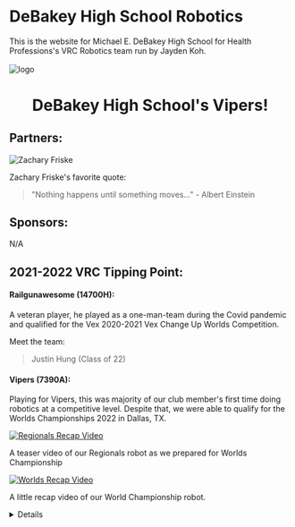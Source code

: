 # **DeBakey High School Robotics**
This is the website for Michael E. DeBakey High School for Health Professions's VRC Robotics team run by Jayden Koh.

<img align="center" src="assets/images/logo.jpg" alt="logo"/>


<h1 align="center">DeBakey High School's Vipers!</h1>

## Partners:

![Zachary Friske](https://img.youtube.com/vi/LWeRpSevDQM/0.jpg)

Zachary Friske's favorite quote: 

> "Nothing happens until something moves..." - Albert Einstein

## Sponsors:

N/A


## 2021-2022 VRC Tipping Point:

#### Railgunawesome (14700H):
A veteran player, he played as a one-man-team during the Covid pandemic and qualified for the Vex 2020-2021 Vex Change Up Worlds Competition.

Meet the team:

> Justin Hung (Class of 22)

#### Vipers (7390A):
Playing for Vipers, this was majority of our club member's first time doing robotics at a competitive level. Despite that, we were able to qualify for the Worlds Championships 2022 in Dallas, TX.

[![Regionals Recap Video](https://img.youtube.com/vi/eypWUHWcoWM/0.jpg)](https://www.youtube.com/watch?v=eypWUHWcoWM)

A teaser video of our Regionals robot as we prepared for Worlds Championship


[![Worlds Recap Video](https://img.youtube.com/vi/QyE6XxmgVgw/0.jpg)](https://www.youtube.com/watch?v=QyE6XxmgVgw)

A little recap video of our World Championship robot.

<details>
Meet the team:

> Rusheel Mitakantti (Class of 23)

<img src="assets/images/members/Jose.PNG" alt="Jose" width="500"/>

> Josephine Duong (Class of 22)

<img src="assets/images/members/crack2.JPG" alt="Crack" width="500"/>

> Jacqueline Duong (Class of 24)

<img src="assets/images/members/DavidDing.jpg" alt="David" width="500"/>

> David Ding (Class of 23)

> William Yun (Class of 23)

<img src="assets/images/members/mushroomdude2.JPG" alt="Group" width="500"/>

> Saatvik Kumar (Class of 23)

> Jayden Koh (Class of 23)

<img src="assets/images/members/Worlds2022.jpg" alt="Group" width="500"/>

Post-worlds competition photo in Dallas. 

  <details>
  
### 2022-2023 VRC Spin Up:


### Contact: 

[YouTube channel](https://www.youtube.com/channel/UCPRNu3b24dm8QbPjyHDwf6w)

[School Website](https://www.houstonisd.org/debakey) 

Contact teacher at <teacher@houstonisd.org> for school information or Jayden at <jkohhokj@gmail.com> about website or club information.
